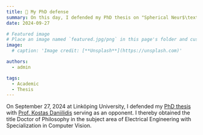 ```yaml
---
title: 🎉 My PhD defense
summary: On this day, I defended my PhD thesis on "Spherical Neur$\text{O}(n)$s for Geometric Deep Learning"!
date: 2024-09-27

# Featured image
# Place an image named `featured.jpg/png` in this page's folder and customize its options here.
image:
  # caption: 'Image credit: [**Unsplash**](https://unsplash.com)'

authors:
  - admin

tags:
  - Academic
  - Thesis
---
```


On September 27, 2024 at Linköping University, I defended my [PhD thesis](/./phd_thesis/) with [Prof. Kostas Daniilidis](https://www.cis.upenn.edu/~kostas/) serving as an opponent.
I thereby obtained the title Doctor of Philosophy in the subject area of Electrical Engineering with Specialization in Computer Vision.
